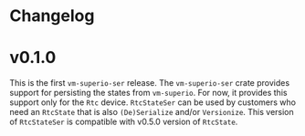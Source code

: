 # Changelog

# v0.1.0

This is the first `vm-superio-ser` release.
The `vm-superio-ser` crate provides support for persisting the states from
`vm-superio`. For now, it provides this support only for the `Rtc` device.
`RtcStateSer` can be used by customers who need an `RtcState` that is also
`(De)Serialize` and/or `Versionize`.
This version of `RtcStateSer` is compatible with v0.5.0 version of `RtcState`.
